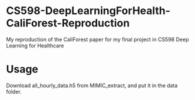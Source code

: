 # CS598-DeepLearningForHealth-CaliForest-Reproduction
My reproduction of the CaliForest paper for my final project in CS598 Deep Learning for Healthcare


# Usage
Download all_hourly_data.h5 from MIMIC_extract, and put it in the data folder.
